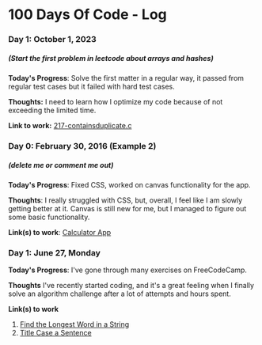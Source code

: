 # 100 Days Of Code - Log

### Day 1: October 1, 2023
##### (Start the first problem in leetcode about arrays and hashes)

**Today's Progress**: Solve the first matter in a regular way, it passed from regular test cases but it failed with hard test cases.

**Thoughts:** I need to learn how I optimize my code because of not exceeding the limited time.

**Link to work:** [217-containsduplicate.c](https://github.com/sarahgkmhmoud/cdinterview/blob/main/217-containsduplicate.c)

### Day 0: February 30, 2016 (Example 2)
##### (delete me or comment me out)

**Today's Progress**: Fixed CSS, worked on canvas functionality for the app.

**Thoughts**: I really struggled with CSS, but, overall, I feel like I am slowly getting better at it. Canvas is still new for me, but I managed to figure out some basic functionality.

**Link(s) to work**: [Calculator App](http://www.example.com)


### Day 1: June 27, Monday

**Today's Progress**: I've gone through many exercises on FreeCodeCamp.

**Thoughts** I've recently started coding, and it's a great feeling when I finally solve an algorithm challenge after a lot of attempts and hours spent.

**Link(s) to work**
1. [Find the Longest Word in a String](https://www.freecodecamp.com/challenges/find-the-longest-word-in-a-string)
2. [Title Case a Sentence](https://www.freecodecamp.com/challenges/title-case-a-sentence)
